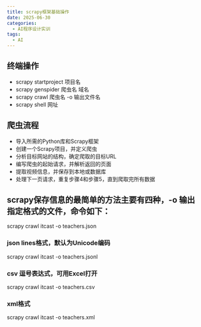```yaml
---
title: scrapy框架基础操作
date: 2025-06-30
categories:
  - AI程序设计实训
tags:
  - AI
---
```


## 终端操作
- scrapy startproject 项目名
- scrapy genspider 爬虫名 域名
- scrapy crawl 爬虫名 -o 输出文件名
- scrapy shell 网址

## 爬虫流程
- 导入所需的Python库和Scrapy框架
- 创建一个Scrapy项目，并定义爬虫
- 分析目标网站的结构，确定爬取的目标URL
- 编写爬虫的起始请求，并解析返回的页面
- 提取视频信息，并保存到本地或数据库
- 处理下一页请求，重复步骤4和步骤5，直到爬取完所有数据
  
## scrapy保存信息的最简单的方法主要有四种，-o 输出指定格式的文件，命令如下：

scrapy crawl itcast -o teachers.json

### json lines格式，默认为Unicode编码

scrapy crawl itcast -o teachers.jsonl

### csv 逗号表达式，可用Excel打开

scrapy crawl itcast -o teachers.csv

### xml格式

scrapy crawl itcast -o teachers.xml
